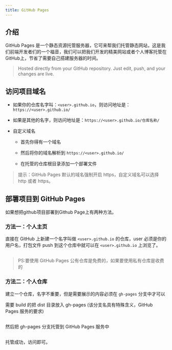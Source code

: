 ```yaml
---
title: GitHub Pages
---
```


## 介绍

GitHub Pages 是一个静态资源托管服务器，它可来帮我们托管静态网站，这是我们前端开发者们的一个福音，我们可以把我们开发的精美网站或者个人博客托管在GitHub上，节省了需要自己搭建服务器的时间。

> Hosted directly from your GitHub repository. Just edit, push, and your changes are live.

## 访问项目域名

- 如果你的仓库名字叫：`<user>.github.io`，则访问地址是：`https://<user>.github.io/`

- 如果是其他的名字，则访问地址是：`https://<user>.github.io/仓库名称/`

- 自定义域名

	- 首先你得有一个域名

	- 然后将你的域名解析到 `https://<user>.github.io/`

	- 在托管的仓库根目录添加一个部署文件

> 提示：GitHub Pages 默认的域名强制开启 https，自定义域名可以选择 http 或者 https。

## 部署项目到 GitHub Pages

如果想把github项目部署到Github Page上有两种方法。

### 方法一：个人主页

直接在 GitHub 上新建一个名字叫做 `<user>.github.io` 的仓库，user 必须是你的用户名，打包文件 push 到这个仓库中就可以在 `<user>.github.io` 上浏览了。

<img class="zoom" :src="$withBase('/else/about/GitHub-Pages/image-20200208215902915.png')">

> PS:要使用 GitHub Pages 公有仓库是免费的，如果要使用私有仓库是收费的

### 方法二：个人仓库

建立一个仓库，名字不重要，但是需要展示的内容必须在 `gh-pages` 分支中才可以

需要 build 的把 dist 目录放入 gh-pages (该分支名具有特殊含义，GitHub Pages 服务的要求)

<img class="zoom" :src="$withBase('/else/about/GitHub-Pages/image-20200209101249974.png')">

然后把 gh-pages 分支托管到 GitHub Pages 服务中

<img class="zoom" :src="$withBase('/else/about/GitHub-Pages/image-20200209101533065.png')">

托管成功，访问即可。